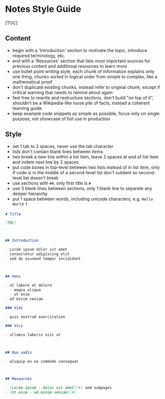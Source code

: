 # Notes Style Guide

[TOC]

<!-- ToDo: Enforce Style Guide on existing documents -->

## Content

- begin with a 'Introduction' section to motivate the topic, introduce required terminology, etc.
- end with a 'Resources' section that lists most important sources for previous content and additional resources to learn more
- use bullet point writing style, each chunk of information explains only one thing, chunks sorted in logical order from simple to complex, like a mathematical proof
- don't duplicate existing chunks, instead refer to original chunk, except if critical warning that needs to remind about again
- feel free to rewrite and restructure sections, don't build "on top of it", shouldn't be a Wikipedia-like loose pile of facts, instead a coherent learning guide
- keep example code snippets as simple as possible, focus only on single purpose, not showcase of full use in production



## Style

- set 1 tab to 2 spaces, never use the tab character
- lists don't contain blank lines between items
- two break a new line within a list item, leave 2 spaces at end of list item and indent next line by 2 spaces
- put code boxes in top-level between two lists instead of in list item, only if code is in the middle of a second-level list don't outdent so second-level list doesn't break
- use sections with `##`, only first title is `#`
- use 3 blank lines between sections, only 1 blank line to separate any deeper hierarchy
- put 1 space between words, including unicode characters, e.g. `Hello World ❗️`



```markdown
# Title

[TOC]



## Introduction

- Lorem ipsum dolor sit amet
- consectetur adipiscing elit
- sed do eiusmod tempor incididunt



## Veni

- ut labore et dolore
  - magna aliqua
  - ut enim
- ad minim veniam

### Vidi

- quis nostrud exercitation

### Vici

- ullamco laboris nisi ut



## Quo vadis

- aliquip ex ea commodo consequat



## Resources

- [Lorem ipsum - dolor sit amet](#) and subpages
- [Ut enim - ad minim veniam](#)
```
